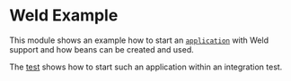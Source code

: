# Weld Example

This module shows an example how to start an [`application`](https://github.com/SDA-SE/sda-dropwizard-commons/tree/master/sda-commons-server-weld-example/src/main/java/org/sdase/commons/server/weld/WeldExampleApplication.java) 
with Weld support and how beans can be created and used.

The [test](https://github.com/SDA-SE/sda-dropwizard-commons/tree/master/sda-commons-server-weld-example/src/test/java/org/sdase/commons/server/weld/WeldExampleApplicationITest.java)
shows how to start such an application within an integration test.